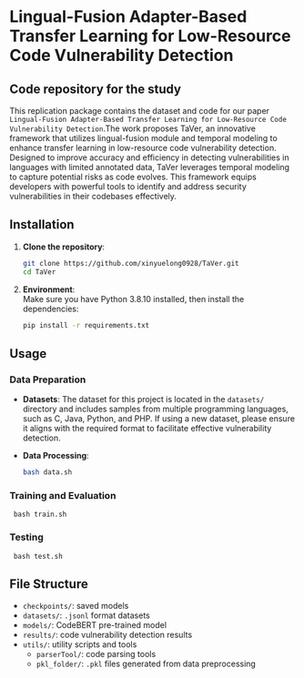 # Lingual-Fusion Adapter-Based Transfer Learning for Low-Resource Code Vulnerability Detection

## Code repository for the study
This replication package contains the dataset and code for our paper `Lingual-Fusion Adapter-Based Transfer Learning for Low-Resource Code Vulnerability Detection`.The work proposes TaVer, an innovative framework that utilizes lingual-fusion module and temporal modeling to enhance transfer learning in low-resource code vulnerability detection. Designed to improve accuracy and efficiency in detecting vulnerabilities in languages with limited annotated data, TaVer leverages temporal modeling to capture potential risks as code evolves. This framework equips developers with powerful tools to identify and address security vulnerabilities in their codebases effectively.

## Installation
1. **Clone the repository**:
   ```bash
   git clone https://github.com/xinyuelong0928/TaVer.git
   cd TaVer

2. **Environment**:  
    Make sure you have Python 3.8.10 installed, then install the dependencies:
    
    ```bash
    pip install -r requirements.txt

## Usage
### Data Preparation
- **Datasets**: The dataset for this project is located in the `datasets/` directory and includes samples from multiple programming languages, such as C, Java, Python, and PHP. If using a new dataset, please ensure it aligns with the required format to facilitate effective vulnerability detection.

- **Data Processing**: 
  ```bash
  bash data.sh

### Training and Evaluation
     bash train.sh

### Testing
     bash test.sh

## File Structure
- `checkpoints/`: saved models
- `datasets/`: `.jsonl` format datasets
- `models/`: CodeBERT pre-trained model
- `results/`: code vulnerability detection results
- `utils/`: utility scripts and tools
   - `parserTool/`: code parsing tools
   - `pkl_folder/`: `.pkl` files generated from data preprocessing



